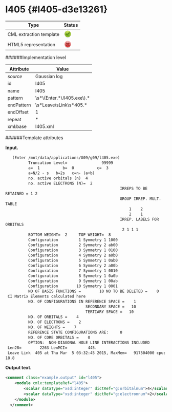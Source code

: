 # l405 {#l405-d3e13261}


| Type                                                                                                                                                | Status                                                                                                                                              |
|----|----|
| CML extraction template                                                                                                                             | ![](/imgs/Total.png)                                                                                                                                |
| HTML5 representation                                                                                                                                | ![](/imgs/None.png)                                                                                                                                 |

######Implementation level

| Attribute                                                                                                                                           | Value                                                                                                                                               |
|----|----|
| *source*                                                                                                                                            | Gaussian log                                                                                                                                        |
| id                                                                                                                                                  | l405                                                                                                                                                |
| name                                                                                                                                                | l405                                                                                                                                                |
| pattern                                                                                                                                             | \\s\*\\(Enter.\*\\/l405.exe\\).\*                                                                                                                   |
| endPattern                                                                                                                                          | \\s\*Leave\\sLink\\s\*405.\*                                                                                                                        |
| endOffset                                                                                                                                           | 1                                                                                                                                                   |
| repeat                                                                                                                                              | \*                                                                                                                                                  |
| xml:base                                                                                                                                            | l405.xml                                                                                                                                            |

######Template attributes

**Input.**

       (Enter /mnt/data/applications/G09/g09/l405.exe)
              Truncation Level=               99999
              a=  1          b=  0          c=  3
              a=N/2 - s   b=2s   c=n- (a+b)
              no. active orbitals (n)  4
              no. active ELECTRONS (N)=  2
                                                      IRREPS TO BE RETAINED = 1 2
                                                      GROUP IRREP. MULT. TABLE
                                                          1    2
                                                          2    1
                                                      IRREP. LABELS FOR ORBITALS
                                                       2 1 1 1
              BOTTOM WEIGHT=  2     TOP WEIGHT=  8
              Configuration         1 Symmetry 1 1000
              Configuration         2 Symmetry 2 ab00
              Configuration         3 Symmetry 1 0100
              Configuration         4 Symmetry 2 a0b0
              Configuration         5 Symmetry 1 0ab0
              Configuration         6 Symmetry 2 a00b
              Configuration         7 Symmetry 1 0010
              Configuration         8 Symmetry 1 0a0b
              Configuration         9 Symmetry 1 00ab
              Configuration        10 Symmetry 1 0001
              NO OF BASIS FUNCTIONS =        10 NO TO BE DELETED =    0
     CI Matrix Elements calculated here
              NO. OF CONFIGURATIONS IN REFERENCE SPACE =    1
                                       SECONDARY SPACE =   10
                                       TERTIARY SPACE =   10
              NO. OF ORBITALS =    4
              NO. OF ELECTRONS =    2
              NO. OF WEIGHTS =    7
              REFERENCE STATE CONFIGURATIONS ARE:     0
              NO. OF CORE ORBITALS =    0
              OPTION:  NON-DIAGONAL HOLE LINE INTERACTIONS INCLUDED
     Len28=        2263 LenMCI=         445.
     Leave Link  405 at Thu Mar  5 03:32:45 2015, MaxMem=   917504000 cpu:        18.8
      

**Output text.**

```xml
<comment class="example.output" id="l405">
    <module cmlx:templateRef="l405">
        <scalar dataType="xsd:integer" dictRef="g:orbitalnum">4</scalar>
        <scalar dataType="xsd:integer" dictRef="g:electronnum">2</scalar>
    </module>
  </comment>
```

